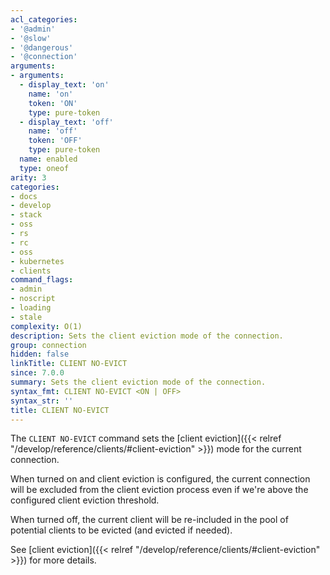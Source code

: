 ```yaml
---
acl_categories:
- '@admin'
- '@slow'
- '@dangerous'
- '@connection'
arguments:
- arguments:
  - display_text: 'on'
    name: 'on'
    token: 'ON'
    type: pure-token
  - display_text: 'off'
    name: 'off'
    token: 'OFF'
    type: pure-token
  name: enabled
  type: oneof
arity: 3
categories:
- docs
- develop
- stack
- oss
- rs
- rc
- oss
- kubernetes
- clients
command_flags:
- admin
- noscript
- loading
- stale
complexity: O(1)
description: Sets the client eviction mode of the connection.
group: connection
hidden: false
linkTitle: CLIENT NO-EVICT
since: 7.0.0
summary: Sets the client eviction mode of the connection.
syntax_fmt: CLIENT NO-EVICT <ON | OFF>
syntax_str: ''
title: CLIENT NO-EVICT
---
```

The `CLIENT NO-EVICT` command sets the [client eviction]({{< relref "/develop/reference/clients/#client-eviction" >}}) mode for the current connection.

When turned on and client eviction is configured, the current connection will be excluded from the client eviction process even if we're above the configured client eviction threshold.

When turned off, the current client will be re-included in the pool of potential clients to be evicted (and evicted if needed).

See [client eviction]({{< relref "/develop/reference/clients/#client-eviction" >}}) for more details.
